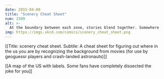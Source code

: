 ```yaml
---
date: 2015-04-08
title: "Scenery Cheat Sheet"
num: 1509
alt: >-
  At the boundary between each zone, stories blend together. Somewhere in the New Mexico desert, the Roadrunner is pursued by a tireless Anton Chigurh.
img: https://imgs.xkcd.com/comics/scenery_cheat_sheet.png
---
```

[[Title: scenery cheat sheet. Subtile: A cheat sheet for figuring out where in the us you are by recognizing the background from movies (for use by geoguessr players and crash-landed astronauts)]]

[[A map of the US with labels. Some fans have completely dissected the joke for you]]